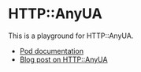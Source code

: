 # HTTP::AnyUA

This is a playground for HTTP::AnyUA.
- [Pod documentation](https://metacpan.org/pod/HTTP::AnyUA)
- [Blog post on HTTP::AnyUA](https://www.kianmeng.org/2019/03/perl-modules-of-week-2019-week-11.html)

